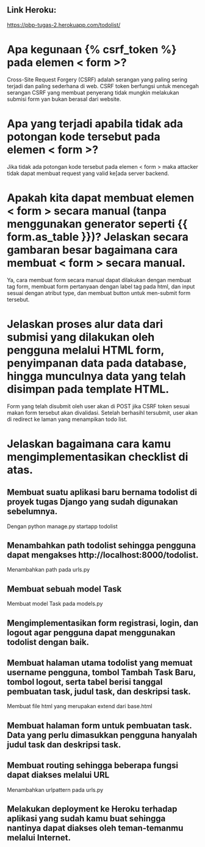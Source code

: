 ## Link Heroku:
https://pbp-tugas-2.herokuapp.com/todolist/

# Apa kegunaan {% csrf_token %} pada elemen < form >? 
Cross-Site Request Forgery (CSRF) adalah serangan yang paling sering terjadi dan paling sederhana di web. CSRF token berfungsi untuk mencegah serangan CSRF yang membuat penyerang tidak mungkin melakukan submisi form yan bukan berasal dari website.

# Apa yang terjadi apabila tidak ada potongan kode tersebut pada elemen < form >?
Jika tidak ada potongan kode tersebut pada elemen < form > maka attacker tidak dapat membuat request yang valid ke[ada server backend.

# Apakah kita dapat membuat elemen < form > secara manual (tanpa menggunakan generator seperti {{ form.as_table }})? Jelaskan secara gambaran besar bagaimana cara membuat < form > secara manual.
Ya, cara membuat form secara manual dapat dilakukan dengan membuat tag form, membuat form pertanyaan dengan label tag pada html, dan input sesuai dengan atribut type, dan membuat button untuk men-submit form tersebut.

# Jelaskan proses alur data dari submisi yang dilakukan oleh pengguna melalui HTML form, penyimpanan data pada database, hingga munculnya data yang telah disimpan pada template HTML.
Form yang telah disubmit oleh user akan di POST jika CSRF token sesuai makan form tersebut akan divalidasi. Setelah berhasihl tersubmit, user akan di redirect ke laman yang menampikan todo list.

# Jelaskan bagaimana cara kamu mengimplementasikan checklist di atas.

## Membuat suatu aplikasi baru bernama todolist di proyek tugas Django yang sudah digunakan sebelumnya.
Dengan python manage.py startapp todolist

## Menambahkan path todolist sehingga pengguna dapat mengakses http://localhost:8000/todolist.
Menambahkan path pada urls.py

## Membuat sebuah model Task
Membuat model Task pada models.py

## Mengimplementasikan form registrasi, login, dan logout agar pengguna dapat menggunakan todolist dengan baik.

## Membuat halaman utama todolist yang memuat username pengguna, tombol Tambah Task Baru, tombol logout, serta tabel berisi tanggal pembuatan task, judul task, dan deskripsi task.
Membuat file html yang merupakan extend dari base.html

## Membuat halaman form untuk pembuatan task. Data yang perlu dimasukkan pengguna hanyalah judul task dan deskripsi task.

## Membuat routing sehingga beberapa fungsi dapat diakses melalui URL
Menambahkan urlpattern pada urls.py 

## Melakukan deployment ke Heroku terhadap aplikasi yang sudah kamu buat sehingga nantinya dapat diakses oleh teman-temanmu melalui Internet.
